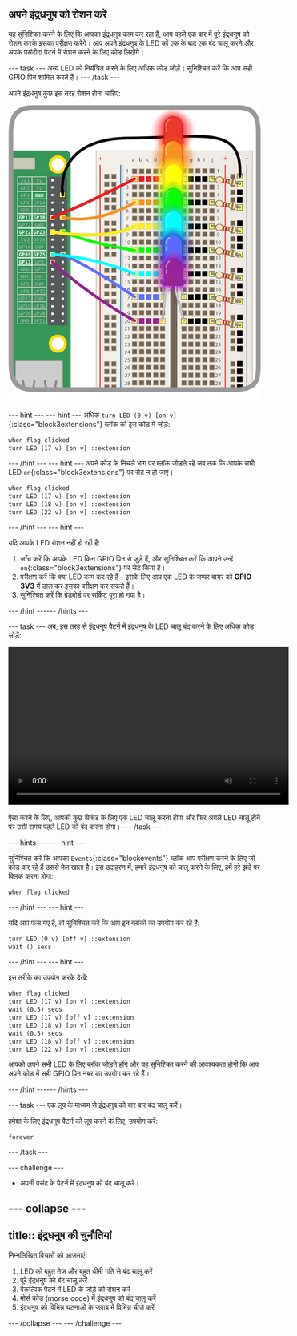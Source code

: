 ## अपने इंद्रधनुष को रोशन करें

यह सुनिश्चित करने के लिए कि आपका इंद्रधनुष काम कर रहा है, आप पहले एक बार में पूरे इंद्रधनुष को रोशन करके इसका परीक्षण करेंगे। आप अपने इंद्रधनुष के LED कों एक के बाद एक बंद चालू करने और अपके पसंदीदा पैटर्न में रोशन करने के लिए कोड लिखेंगे।

--- task --- अन्य LED को नियंत्रित करने के लिए अधिक कोड जोड़ें। सुनिश्चित करें कि आप सही GPIO पिन शामिल करते हैं। --- /task ---

अपने इंद्रधनुष कुछ इस तरह रोशन होना चाहिए:

![Rainbow Lit](images/rainbowlit.png)

--- hint --- --- hint --- अधिक `turn LED (0 v) [on v]`{:class="block3extensions"} ब्लॉक को इस कोड में जोड़े:

```blocks3
when flag clicked
turn LED (17 v) [on v] ::extension
```

--- /hint --- --- hint --- अपने कोड के निचले भाग पर ब्लॉक जोड़ते रहें जब तक कि आपके सभी LED `on`{:class="block3extensions"} पर सेट न हो जाएं।

```blocks3
when flag clicked
turn LED (17 v) [on v] ::extension
turn LED (18 v) [on v] ::extension
turn LED (22 v) [on v] ::extension
```

--- /hint --- --- hint ---

यदि आपके LED रोशन नहीं हो रही हैं:

1) जाँच करें कि आपके LED किन GPIO पिन से जुड़े हैं, और सुनिश्चित करें कि आपने उन्हें `on`{:class="block3extensions"} पर सेट किया है।
2) परीक्षण करें कि क्या LED काम कर रहे हैं - इसके लिए आप एक LED के जम्पर वायर को **GPIO 3V3** में डाल कर इसका परीक्षण कर सकते हैं। 
3) सुनिश्चित करें कि ब्रेडबोर्ड पर सर्किट पूरा हो गया है।

--- /hint ------ /hints ---

--- task --- अब, इस तरह से इंद्रधनुष पैटर्न में इंद्रधनुष के LED चालू बंद करने के लिए अधिक कोड जोड़ें:

<video width="560" height="315" controls> <source src="resources/Scratch-GPIO-Pathways-5.mp4" type="video/mp4"> आपका ब्राउज़र वीडियो का समर्थन नहीं करता है, FireFox या Chrome आज़माएँ </video> 

ऐसा करने के लिए, आपको कुछ सेकंड के लिए एक LED चालू करना होगा और फिर अगले LED चालू होने पर उसी समय पहले LED को बंद करना होगा। --- /task ---

--- hints ---
 --- hint ---

सुनिश्चित करें कि आपका `Events`{:class="blockevents"} ब्लॉक आप परीक्षण करने के लिए जो कोड कर रहे हैं उससे मेल खाता है। इस उदाहरण में, हमारे इंद्रधनुष को चालू करने के लिए, हमें हरे झंडे पर क्लिक करना होगा:

```blocks3
when flag clicked
```

--- /hint --- --- hint ---

यदि आप फंस गए हैं, तो सुनिश्चित करें कि आप इन ब्लॉकों का उपयोग कर रहे हैं:

```blocks3
turn LED (0 v) [off v] ::extension
wait () secs
```

--- /hint --- --- hint ---

इस तरीके का उपयोग करके देखें:

```blocks3
when flag clicked
turn LED (17 v) [on v] ::extension
wait (0.5) secs
turn LED (17 v) [off v] ::extension
turn LED (18 v) [on v] ::extension
wait (0.5) secs
turn LED (18 v) [off v] ::extension
turn LED (22 v) [on v] ::extension
```

आपको अपने सभी LED के लिए ब्लॉक जोड़ने होंगे और यह सुनिश्चित करने की आवश्यकता होगी कि आप अपने कोड में सही GPIO पिन नंबर का उपयोग कर रहे हैं।

--- /hint ------ /hints ---

--- task --- एक लूप के माध्यम से इंद्रधनुष को बार बार बंद चालू करें।

हमेशा के लिए इंद्रधनुष पैटर्न को लूप करने के लिए, उपयोग करें:

```blocks3
forever
```

--- /task ---

--- challenge ---

+ अपनी पसंद के पैटर्न में इंद्रधनुष को बंद चालू करें।

--- collapse ---
---
title:: इंद्रधनुष की चुनौतियां
---

निम्नलिखित विचारों को आज़माएं:

 1) LED को बहुत तेज और बहुत धीमी गति से बंद चालू करें 
 2) पूरे इंद्रधनुष को बंद चालू करें 
 3) वैकल्पिक पैटर्न में LED के जोड़े को रोशन करें 
 4) मोर्स कोड (morse code) में इंद्रधनुष को बंद चालू करें 
 5) इंद्रधनुष को विभिन्न घटनाओं के जवाब में विभिन्न चीज़े करें

--- /collapse --- --- /challenge ---